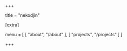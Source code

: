 +++

title = "nekodjin"

[extra]

menu = [
    [ "about", "/about" ],
    [ "projects", "/projects" ]
]

+++

